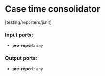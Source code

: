 # Case time consolidator

[testing/reporters/junit]

### Input ports:

* __pre-report__: `any`


### Output ports:

* __pre-report__: `any`


